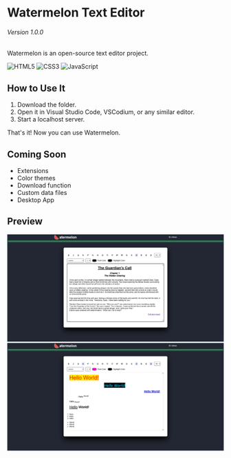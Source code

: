 # Watermelon Text Editor
###### Version 1.0.0
Watermelon is an open-source text editor project.

![HTML5](https://img.shields.io/badge/html5-%23E34F26.svg?style=for-the-badge&logo=html5&logoColor=white)
![CSS3](https://img.shields.io/badge/css3-%231572B6.svg?style=for-the-badge&logo=css3&logoColor=white)
![JavaScript](https://img.shields.io/badge/javascript-%23323330.svg?style=for-the-badge&logo=javascript&logoColor=%23F7DF1E)

## How to Use It
1. Download the folder.
2. Open it in Visual Studio Code, VSCodium, or any similar editor.
3. Start a localhost server.

That's it! Now you can use Watermelon.

## Coming Soon

- Extensions
- Color themes
- Download function
- Custom data files
- Desktop App

## Preview

<p align="center">
  <img alt="Banner" width="1000" src="https://github.com/FakeAlek/watermelon/blob/main/assets/img/screenshot1.png">

  <img alt="Banner" width="1000" src="https://github.com/FakeAlek/watermelon/blob/main/assets/img/screenshot2.jpg">
</p>

